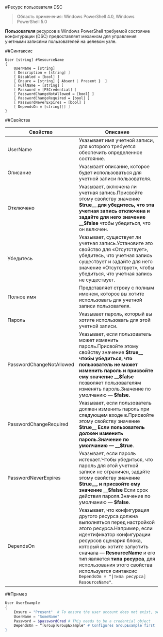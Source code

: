 #Ресурс пользователя DSC

> Область применения: Windows PowerShell 4.0, Windows PowerShell 5.0


__Пользователя__ ресурсов в Windows PowerShell требуемой состояние конфигурации (DSC) предоставляет механизм для управления учетными записями пользователей на целевом узле.


##Синтаксис

```
User [string] #ResourceName
{
    UserName = [string]
    [ Description = [string] ]
    [ Disabled = [bool] ]
    [ Ensure = [string] { Absent | Present }  ]
    [ FullName = [string] ]
    [ Password = [PSCredential] ]
    [ PasswordChangeNotAllowed = [bool] ]
    [ PasswordChangeRequired = [bool] ]
    [ PasswordNeverExpires = [bool] ]
    [ DependsOn = [string[]] ]
}
```

##Свойства

| Свойство| Описание|
|---|---|
| UserName| Указывает имя учетной записи, для которого требуется обеспечить определенное состояние.|
| Описание| Указывает описание, которое будет использоваться для учетной записи пользователя.|
| Отключено| Указывает, включена ли учетная запись.Присвойте этому свойству значение __$true__ для убедитесь, что эта учетная запись отключена и задайте для него значение __$false__ чтобы убедиться, что он включен.|
| Убедитесь| Указывает, существует ли учетная запись.Установите это свойство для «Отсутствует», убедитесь, что учетная запись существует и задайте для него значение «Отсутствует», чтобы убедиться, что учетная запись не существует.|
| Полное имя| Представляет строку с полным именем, которое вы хотите использовать для учетной записи пользователя.|
| Пароль| Указывает пароль, который вы хотите использовать для этой учетной записи.|
| PasswordChangeNotAllowed| Указывает, если пользователь может изменить пароль.Присвойте этому свойству значение __$true__ чтобы убедиться, что пользователь не может изменить пароль и присвойте ему значение __$false__ позволяет пользователям изменять пароль.Значение по умолчанию — __$false__.|
| PasswordChangeRequired| Указывает, если пользователь должен изменить пароль при следующем входе в.Присвойте этому свойству значение __$true__ Если пользователь должен изменить пароль.Значение по умолчанию — __$true__.|
| PasswordNeverExpires| Указывает, если пароль истекает.Чтобы убедиться, что пароль для этой учетной записи не ограничен, задайте этому свойству значение __$true__, и присвойте ему значение __$false__ Если срок действия пароля.Значение по умолчанию — __$false__.|
| DependsOn| Указывает, что конфигурация другого ресурса должна выполняться перед настройкой этого ресурса.Например, если идентификатор конфигурации ресурсов сценария блока, который вы хотите запустить сначала — __ResourceName__ и его тип является __типа ресурса__, для использования этого свойства используется синтаксис `DependsOn = "[типа ресурса] ResourceName"`.|

##Пример

```powershell
User UserExample
{
    Ensure = "Present"  # To ensure the user account does not exist, set Ensure to "Absent"
    UserName = "SomeName"
    Password = $passwordCred # This needs to be a credential object
    DependsOn = “[Group]GroupExample" # Configures GroupExample first
}
```





